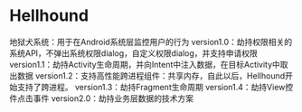 # Hellhound
地狱犬系统：用于在Android系统层监控用户的行为
version1.0：劫持权限相关的系统API，不弹出系统权限dialog，自定义权限dialog，并支持申请权限
version1.1：劫持Activity生命周期，并向Intent中注入数据，在目标Activity中取出数据
version1.2：支持高性能跨进程组件：共享内存，自此以后，Hellhound开始支持了跨进程。
version1.3：劫持Fragment生命周期
version1.4：劫持View控件点击事件
version2.0：劫持业务层数据的技术方案
